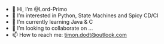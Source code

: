 - 👋 Hi, I’m @Lord-Primo
- 👀 I’m interested in Python, State Machines and Spicy CD/CI
- 🌱 I’m currently learning Java & C
- 💞️ I’m looking to collaborate on ...
- 📫 How to reach me:
timon.dodt@outlook.com

<!---
Lord-Primo/Lord-Primo is a ✨ special ✨ repository because its `README.md` (this file) appears on your GitHub profile.
You can click the Preview link to take a look at your changes.
--->
